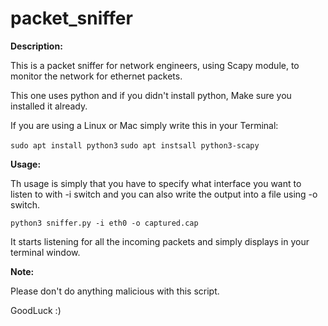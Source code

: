 # packet_sniffer

**Description:**

This is a packet sniffer for network engineers, using Scapy module, to monitor the network for ethernet packets.

This one uses python and if you didn't install python, Make sure you installed it already.

If you are using a Linux or Mac simply write this in your Terminal:

```sudo apt install python3```
```sudo apt instsall python3-scapy```

**Usage:**

Th usage is simply that you have to specify what interface you want to listen to with -i switch and you can also write the output into a file using -o switch.

```python3 sniffer.py -i eth0 -o captured.cap```

It starts listening for all the incoming packets and simply displays in your terminal window.

**Note:**

Please don't do anything malicious with this script.

GoodLuck :)

